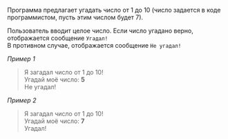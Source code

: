 Программа предлагает угадать число от 1 до 10 (число задается в коде программистом, пусть этим числом будет 7). 

Пользователь вводит целое число. Если число угадано верно, отображается сообщение `Угадал!`   
В противном случае, отображается сообщение `Не угадал!`

_Пример 1_

> Я загадал число от 1 до 10!  
> Угадай моё число: **5**  
> Не угадал!

_Пример 2_

> Я загадал число от 1 до 10!  
> Угадай моё число: **7**  
> Угадал!
